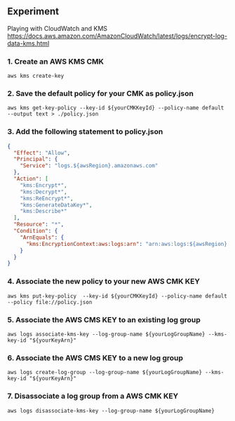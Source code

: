 ## Experiment
Playing with CloudWatch and KMS
https://docs.aws.amazon.com/AmazonCloudWatch/latest/logs/encrypt-log-data-kms.html

### 1. Create an AWS KMS CMK
```shell
aws kms create-key
```

### 2. Save the default policy for your CMK as policy.json
```shell
aws kms get-key-policy --key-id ${yourCMKKeyId} --policy-name default --output text > ./policy.json
```

### 3. Add the following statement to policy.json
```json
{
  "Effect": "Allow",
  "Principal": {
    "Service": "logs.${awsRegion}.amazonaws.com"
  },
  "Action": [
    "kms:Encrypt*",
    "kms:Decrypt*",
    "kms:ReEncrypt*",
    "kms:GenerateDataKey*",
    "kms:Describe*"
  ],
  "Resource": "*",
  "Condition": {
    "ArnEquals": {
      "kms:EncryptionContext:aws:logs:arn": "arn:aws:logs:${awsRegion}:${yourAwsAccount}:log-group:*"
    }
  }
}
```

### 4. Associate the new policy to your new AWS CMK KEY
```shell
aws kms put-key-policy  --key-id ${yourCMKKeyId} --policy-name default --policy file://policy.json
```

### 5. Associate the AWS CMS KEY to an existing log group
```shell
aws logs associate-kms-key --log-group-name ${yourLogGroupName} --kms-key-id "${yourKeyArn}"
```

### 6. Associate the AWS CMS KEY to a new log group
```shell
aws logs create-log-group --log-group-name ${yourLogGroupName} --kms-key-id "${yourKeyArn}"
```

### 7. Disassociate a log group from a AWS CMK KEY
```shell
aws logs disassociate-kms-key --log-group-name ${yourLogGroupName}
```